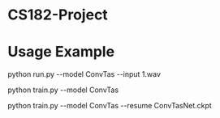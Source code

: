 # CS182-Project

# Usage Example

python run.py --model ConvTas --input 1.wav 

python train.py --model ConvTas 

python train.py --model ConvTas --resume ConvTasNet.ckpt

